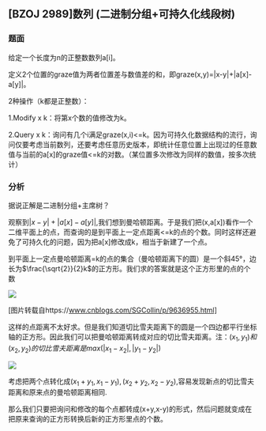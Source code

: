 ## [BZOJ 2989]数列 (二进制分组+可持久化线段树)

### 题面

给定一个长度为n的正整数数列a[i]。

定义2个位置的graze值为两者位置差与数值差的和，即graze(x,y)=|x-y|+|a[x]-a[y]|。

2种操作（k都是正整数）：

1.Modify x k：将第x个数的值修改为k。

2.Query x k：询问有几个i满足graze(x,i)<=k。因为可持久化数据结构的流行，询问仅要考虑当前数列，还要考虑任意历史版本，即统计任意位置上出现过的任意数值与当前的a[x]的graze值<=k的对数。（某位置多次修改为同样的数值，按多次统计）

### 分析

据说正解是二进制分组+主席树？

观察到$|x-y|+|a[x]-a[y]|$,我们想到曼哈顿距离。于是我们把(x,a[x])看作一个二维平面上的点，而查询的是到平面上一定点距离<=k的点的个数。同时这样还避免了可持久化的问题，因为把a[x]修改成k，相当于新建了一个点。

到平面上一定点曼哈顿距离=k的点的集合（曼哈顿距离下的圆）是一个斜45°，边长为$\frac{\sqrt{2}}{2}k$的正方形。我们求的答案就是这个正方形里的点的个数

![](https://i.loli.net/2018/09/12/5b985842e76d4.png)

[图片转载自https://www.cnblogs.com/SGCollin/p/9636955.html]

这样的点距离不太好求。但是我们知道切比雪夫距离下的圆是一个四边都平行坐标轴的正方形。因此我们可以把曼哈顿距离转成对应的切比雪夫距离。注：$(x_1,y_1)和(x_2,y_2)的切比雪夫距离是max(|x_1-x_2|,|y_1-y_2|)$

![](https://i.loli.net/2018/09/12/5b985e0cf0f9b.png)

考虑把两个点转化成$(x_1+y_1,x_1-y_1),(x_2+y_2,x_2-y_2)$,容易发现新点的切比雪夫距离和原来点的曼哈顿距离相同.

那么我们只要把询问和修改的每个点都转成(x+y,x-y)的形式，然后问题就变成在把原来查询的正方形转换后新的正方形里点的个数。


